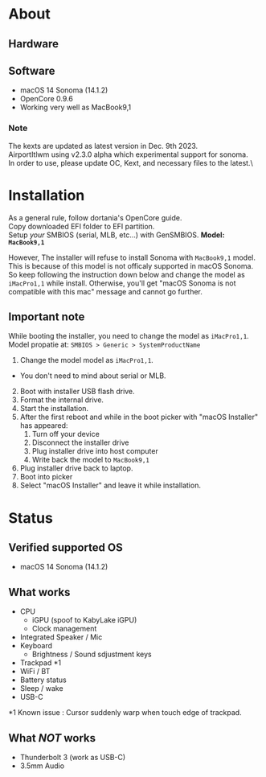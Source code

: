 # About
## Hardware
## Software
- macOS 14 Sonoma (14.1.2)
- OpenCore 0.9.6
- Working very well as MacBook9,1
### Note
The kexts are updated as latest version in Dec. 9th 2023.\
AirportItlwm using v2.3.0 alpha which experimental support for sonoma.\
In order to use, please update OC, Kext, and necessary files to the latest.\
# Installation
As a general rule, follow dortania's OpenCore guide.\
Copy downloaded EFI folder to EFI partition.\
Setup *your* SMBIOS (serial, MLB, etc...) with GenSMBIOS.
**Model: `MacBook9,1`**

However, The installer will refuse to install Sonoma with `MacBook9,1` model.
This is because of this model is not officaly supported in macOS Sonoma.
So keep following the instruction down below and change the model as `iMacPro1,1` while install.
Otherwise, you'll get "macOS Sonoma is not compatible with this mac" message and cannot go further.

## Important note
While booting the installer, you need to change the model as `iMacPro1,1`.
Model propatie at: `SMBIOS > Generic > SystemProductName`

1. Change the model model as `iMacPro1,1`.
  - You don't need to mind about serial or MLB.
2. Boot with installer USB flash drive.
3. Format the internal drive.
4. Start the installation.
5. After the first reboot and while in the boot picker with "macOS Installer" has appeared:
   1. Turn off your device
   2. Disconnect the installer drive
   3. Plug installer drive into host computer
   4. Write back the model to `MacBook9,1`
6. Plug installer drive back to laptop.
7. Boot into picker
8. Select "macOS Installer" and leave it while installation.

# Status
## Verified supported OS
- macOS 14 Sonoma (14.1.2)
## What works
- CPU
  - iGPU (spoof to KabyLake iGPU)
  - Clock management
- Integrated Speaker / Mic
- Keyboard
  - Brightness / Sound sdjustment keys
- Trackpad *1
- WiFi / BT
- Battery status
- Sleep / wake
- USB-C

*1 Known issue : Cursor suddenly warp when touch edge of trackpad.
## What *NOT* works
- Thunderbolt 3 (work as USB-C)
- 3.5mm Audio